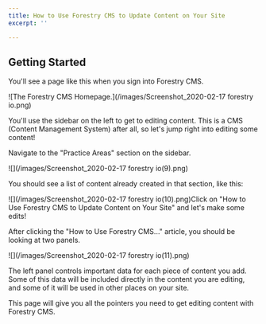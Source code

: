 ```yaml
---
title: How to Use Forestry CMS to Update Content on Your Site
excerpt: ''

---
```

## Getting Started

You'll see a page like this when you sign into Forestry CMS.

![The Forestry CMS Homepage.](/images/Screenshot_2020-02-17 forestry io.png)

You'll use the sidebar on the left to get to editing content. This is a CMS (Content Management System) after all, so let's jump right into editing some content!

Navigate to the "Practice Areas" section on the sidebar.

![](/images/Screenshot_2020-02-17 forestry io(9).png)

You should see a list of content already created in that section, like this:

![](/images/Screenshot_2020-02-17 forestry io(10).png)Click on "How to Use Forestry CMS to Update Content on Your Site" and let's make some edits!

After clicking the "How to Use Forestry CMS..." article, you should be looking at two panels.

![](/images/Screenshot_2020-02-17 forestry io(11).png)

The left panel controls important data for each piece of content you add. Some of this data will be included directly in the content you are editing, and some of it will be used in other places on your site.

This page will give you all the pointers you need to get editing content with Forestry CMS.